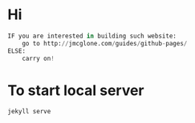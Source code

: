 # Hi
```python
IF you are interested in building such website:
    go to http://jmcglone.com/guides/github-pages/
ELSE:
    carry on!
```

To start local server
=====================
```jekyll serve```